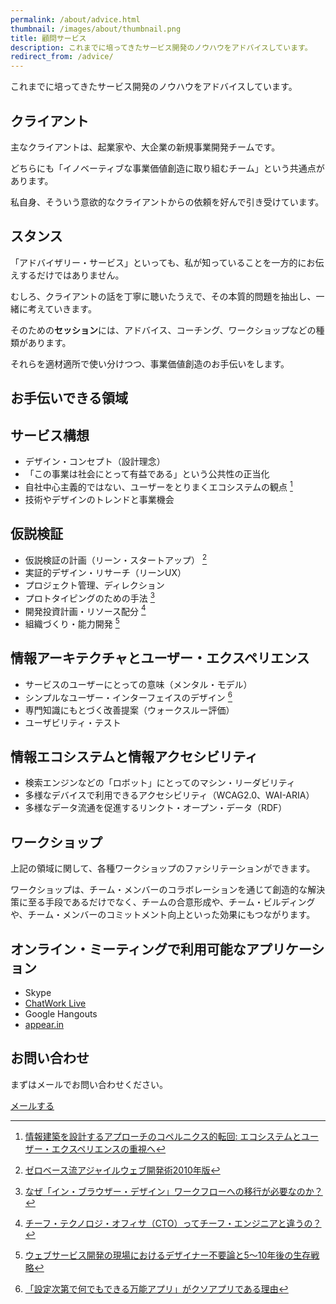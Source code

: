 ```yaml
---
permalink: /about/advice.html
thumbnail: /images/about/thumbnail.png
title: 顧問サービス
description: これまでに培ってきたサービス開発のノウハウをアドバイスしています。
redirect_from: /advice/
---
```


これまでに培ってきたサービス開発のノウハウをアドバイスしています。

## クライアント

主なクライアントは、起業家や、大企業の新規事業開発チームです。

どちらにも「イノベーティブな事業価値創造に取り組むチーム」という共通点があります。

私自身、そういう意欲的なクライアントからの依頼を好んで引き受けています。


## スタンス

「アドバイザリー・サービス」といっても、私が知っていることを一方的にお伝えするだけではありません。

むしろ、クライアントの話を丁寧に聴いたうえで、その本質的問題を抽出し、一緒に考えていきます。

そのための**セッション**には、アドバイス、コーチング、ワークショップなどの種類があります。

それらを適材適所で使い分けつつ、事業価値創造のお手伝いをします。

## お手伝いできる領域

## サービス構想

- デザイン・コンセプト（設計理念）
- 「この事業は社会にとって有益である」という公共性の正当化
- 自社中心主義的ではない、ユーザーをとりまくエコシステムの観点 [^ecosystem]
- 技術やデザインのトレンドと事業機会

[^ecosystem]: [情報建築を設計するアプローチのコペルニクス的転回: エコシステムとユーザー・エクスペリエンスの重視へ](/blog/2014/04/25/copernican-turn-on-information-architecture.html)

## 仮説検証

- 仮説検証の計画（リーン・スタートアップ） [^lean]
- 実証的デザイン・リサーチ（リーンUX）
- プロジェクト管理、ディレクション
- プロトタイピングのための手法 [^prototyping]
- 開発投資計画・リソース配分 [^cto]
- 組織づくり・能力開発 [^designer-survival]

[^lean]: [ゼロベース流アジャイルウェブ開発術2010年版](/activity/2012/07/09/agile-development.html)
[^cto]: [チーフ・テクノロジ・オフィサ（CTO）ってチーフ・エンジニアと違うの？](/blog/2008/08/31/cto.html)
[^designer-survival]: [ウェブサービス開発の現場におけるデザイナー不要論と5〜10年後の生存戦略](/blog/2014/08/25/web-designer-survival.html)
[^prototyping]: [なぜ「イン・ブラウザー・デザイン」ワークフローへの移行が必要なのか？](/blog/2013/04/18/in_browser.html)

## 情報アーキテクチャとユーザー・エクスペリエンス

- サービスのユーザーにとっての意味（メンタル・モデル）
- シンプルなユーザー・インターフェイスのデザイン [^ui]
- 専門知識にもとづく改善提案（ウォークスルー評価）
- ユーザビリティ・テスト

[^ui]: [「設定次第で何でもできる万能アプリ」がクソアプリである理由](/blog/2013/08/14/why-almighty-apps-are-shit.html)

## 情報エコシステムと情報アクセシビリティ

- 検索エンジンなどの「ロボット」にとってのマシン・リーダビリティ
- 多様なデバイスで利用できるアクセシビリティ（WCAG2.0、WAI-ARIA）
- 多様なデータ流通を促進するリンクト・オープン・データ（RDF）

## ワークショップ

上記の領域に関して、各種ワークショップのファシリテーションができます。

ワークショップは、チーム・メンバーのコラボレーションを通じて創造的な解決策に至る手段であるだけでなく、チームの合意形成や、チーム・ビルディングや、チーム・メンバーのコミットメント向上といった効果にもつながります。

## オンライン・ミーティングで利用可能なアプリケーション

- Skype
- [ChatWork Live](http://blog-ja.chatwork.com/2013/05/chatwork-live.html)
- Google Hangouts
- [appear.in](https://appear.in/)

## お問い合わせ

まずはメールでお問い合わせください。

<div class="commands list">
  <a class="command" href="mailto:hidetoi@gmail.com">メールする</a>
</div>
